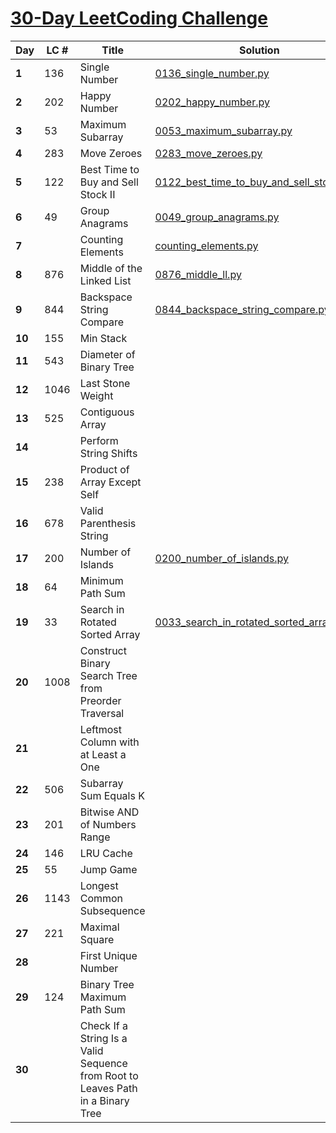 # [30-Day LeetCoding Challenge](LeetCode/https://leetcode.com/explore/other/card/30-day-leetcoding-challenge/)

|Day|LC #|Title|Solution|
|-|-|-|-|
| **1** | 136 | Single Number | [0136_single_number.py](LeetCode/0136_single_number.py) |
| **2** | 202 | Happy Number | [0202_happy_number.py](LeetCode/0202_happy_number.py) |
| **3** | 53 | Maximum Subarray | [0053_maximum_subarray.py](LeetCode/0053_maximum_subarray.py) |
| **4** | 283 | Move Zeroes | [0283_move_zeroes.py](LeetCode/0283_move_zeroes.py) |
| **5** | 122 | Best Time to Buy and Sell Stock II | [0122_best_time_to_buy_and_sell_stock_ii.py](LeetCode/0122_best_time_to_buy_and_sell_stock_ii.py) |
| **6** | 49 | Group Anagrams | [0049_group_anagrams.py](LeetCode/0049_group_anagrams.py) |
| **7** | | Counting Elements | [counting_elements.py](LeetCode/counting_elements.py) |
| **8** | 876 | Middle of the Linked List | [0876_middle_ll.py](LeetCode/0876_middle_ll.py) |
| **9** | 844 | Backspace String Compare | [0844_backspace_string_compare.py](LeetCode/0844_backspace_string_compare.py) |
| **10** | 155 | Min Stack | |
| **11** | 543 | Diameter of Binary Tree | |
| **12** | 1046 | Last Stone Weight | |
| **13** | 525 | Contiguous Array | |
| **14** | | Perform String Shifts | |
| **15** | 238 | Product of Array Except Self | |
| **16** | 678 | Valid Parenthesis String | |
| **17** | 200 | Number of Islands | [0200_number_of_islands.py](LeetCode/0200_number_of_islands.py) |
| **18** | 64 | Minimum Path Sum | |
| **19** | 33 | Search in Rotated Sorted Array | [0033_search_in_rotated_sorted_array.py](LeetCode/0033_search_in_rotated_sorted_array.py) |
| **20** | 1008 | Construct Binary Search Tree from Preorder Traversal | |
| **21** | | Leftmost Column with at Least a One | |
| **22** | 506 | Subarray Sum Equals K | |
| **23** | 201 | Bitwise AND of Numbers Range | |
| **24** | 146 | LRU Cache | |
| **25** | 55 | Jump Game | |
| **26** | 1143 | Longest Common Subsequence | |
| **27** | 221 | Maximal Square | |
| **28** | | First Unique Number | |
| **29** | 124 | Binary Tree Maximum Path Sum | |
| **30** | | Check If a String Is a Valid Sequence from Root to Leaves Path in a Binary Tree | |
